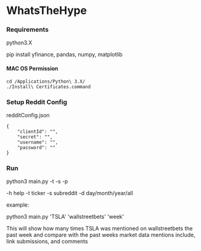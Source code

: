 # WhatsTheHype

### Requirements

python3.X

pip install yfinance, pandas, numpy, matplotlib

#### MAC OS Permission

```
cd /Applications/Python\ 3.X/
./Install\ Certificates.command
```

### Setup Reddit Config

redditConfig.json
```
{
    "clientId": "",
    "secret": "",
    "username": "",
    "password": ""
}
```

### Run

python3 main.py -t <ticker> -s <subreddit> -p <period>

-h help
-t ticker
-s subreddit
-d day/month/year/all

example:

python3 main.py 'TSLA' 'wallstreetbets' 'week'

This will show how many times TSLA was mentioned on wallstreetbets the past week and compare with the past weeks market data
mentions include, link submissions, and comments
